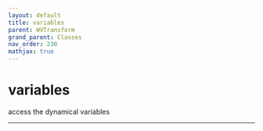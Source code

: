 ```yaml
---
layout: default
title: variables
parent: WVTransform
grand_parent: Classes
nav_order: 230
mathjax: true
---
```


#  variables

access the dynamical variables


---

